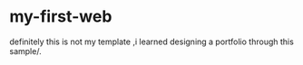 # my-first-web
definitely this is not my template ,i learned designing a portfolio through this sample/.
 
